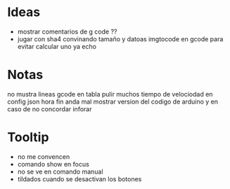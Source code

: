 # Ideas
  - mostrar comentarios de g code ??
  - jugar con sha4 convinando tamaño y datoas imgtocode en gcode para evitar calcular uno ya echo
# Notas
  no mustra lineas gcode en tabla
  pulir muchos tiempo de velociodad en config json
  hora fin anda mal
  mostrar version del codigo de arduino y en caso de no concordar inforar
# Tooltip
  * no me convencen
  * comando show en focus
  * no se ve en comando manual
  * tildados cuando se desactivan los botones
